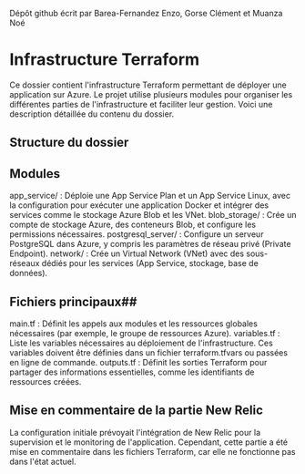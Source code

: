 Dépôt github écrit par Barea-Fernandez Enzo, Gorse Clément et Muanza Noé

# **Infrastructure Terraform**

Ce dossier contient l'infrastructure Terraform permettant de déployer une application sur Azure. Le projet utilise plusieurs modules pour organiser les différentes parties de l'infrastructure et faciliter leur gestion. Voici une description détaillée du contenu du dossier.

## **Structure du dossier**

## Modules

app_service/ : Déploie une App Service Plan et un App Service Linux, avec la configuration pour exécuter une application Docker et intégrer des services comme le stockage Azure Blob et les VNet.
blob_storage/ : Crée un compte de stockage Azure, des conteneurs Blob, et configure les permissions nécessaires.
postgresql_server/ : Configure un serveur PostgreSQL dans Azure, y compris les paramètres de réseau privé (Private Endpoint).
network/ : Crée un Virtual Network (VNet) avec des sous-réseaux dédiés pour les services (App Service, stockage, base de données).

## Fichiers principaux##

main.tf : Définit les appels aux modules et les ressources globales nécessaires (par exemple, le groupe de ressources Azure).
variables.tf : Liste les variables nécessaires au déploiement de l'infrastructure. Ces variables doivent être définies dans un fichier terraform.tfvars ou passées en ligne de commande.
outputs.tf : Définit les sorties Terraform pour partager des informations essentielles, comme les identifiants de ressources créées.

## **Mise en commentaire de la partie New Relic**

La configuration initiale prévoyait l'intégration de New Relic pour la supervision et le monitoring de l'application. Cependant, cette partie a été mise en commentaire dans les fichiers Terraform, car elle ne fonctionne pas dans l'état actuel.